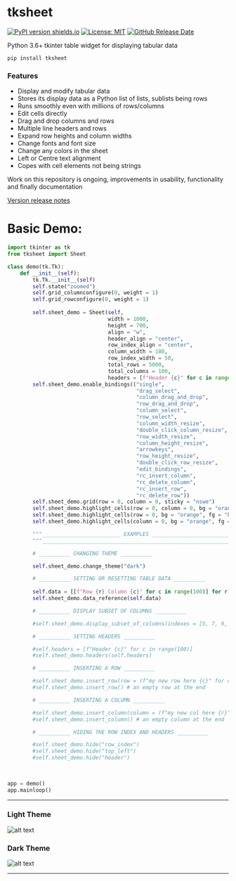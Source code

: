 # tksheet 
[![PyPI version shields.io](https://img.shields.io/pypi/v/tksheet.svg)](https://pypi.python.org/pypi/tksheet/)
[![License: MIT](https://img.shields.io/badge/License-MIT%20-blue.svg)](https://github.com/ragardner/tksheet/blob/master/LICENSE.txt)
[![GitHub Release Date](https://img.shields.io/github/release-date-pre/ragardner/tksheet.svg)](https://github.com/ragardner/tksheet/releases)

Python 3.6+ tkinter table widget for displaying tabular data

```
pip install tksheet
```

### Features
 - Display and modify tabular data
 - Stores its display data as a Python list of lists, sublists being rows
 - Runs smoothly even with millions of rows/columns
 - Edit cells directly
 - Drag and drop columns and rows
 - Multiple line headers and rows
 - Expand row heights and column widths
 - Change fonts and font size
 - Change any colors in the sheet
 - Left or Centre text alignment
 - Copes with cell elements not being strings
 
Work on this repository is ongoing, improvements in usability, functionality and finally documentation
 
[Version release notes](https://github.com/ragardner/tksheet/blob/master/RELEASE_NOTES.md)

# Basic Demo:

```python
import tkinter as tk
from tksheet import Sheet

class demo(tk.Tk):
    def __init__(self):
        tk.Tk.__init__(self)
        self.state("zoomed")
        self.grid_columnconfigure(0, weight = 1)
        self.grid_rowconfigure(0, weight = 1)
        
        self.sheet_demo = Sheet(self,
                                width = 1000,
                                height = 700,
                                align = "w",
                                header_align = "center",
                                row_index_align = "center",
                                column_width = 180,
                                row_index_width = 50,
                                total_rows = 5000,
                                total_columns = 100,
                                headers = [f"Header {c}" for c in range(100)])
        self.sheet_demo.enable_bindings(("single",
                                         "drag_select",
                                         "column_drag_and_drop",
                                         "row_drag_and_drop",
                                         "column_select",
                                         "row_select",
                                         "column_width_resize",
                                         "double_click_column_resize",
                                         "row_width_resize",
                                         "column_height_resize",
                                         "arrowkeys",
                                         "row_height_resize",
                                         "double_click_row_resize",
                                         "edit_bindings",
                                         "rc_insert_column",
                                         "rc_delete_column",
                                         "rc_insert_row",
                                         "rc_delete_row"))
        self.sheet_demo.grid(row = 0, column = 0, sticky = "nswe")
        self.sheet_demo.highlight_cells(row = 0, column = 0, bg = "orange", fg = "blue")
        self.sheet_demo.highlight_cells(row = 0, bg = "orange", fg = "blue", canvas = "row_index")
        self.sheet_demo.highlight_cells(column = 0, bg = "orange", fg = "blue", canvas = "header")

        """_________________________ EXAMPLES _________________________ """
        """_____________________________________________________________"""

        # __________ CHANGING THEME __________

        self.sheet_demo.change_theme("dark")

        # __________ SETTING OR RESETTING TABLE DATA __________
        
        self.data = [[f"Row {r} Column {c}" for c in range(100)] for r in range(5000)]
        self.sheet_demo.data_reference(self.data)

        # __________ DISPLAY SUBSET OF COLUMNS __________

        #self.sheet_demo.display_subset_of_columns(indexes = [5, 7, 9, 11], enable = True)

        # __________ SETTING HEADERS __________

        #self.headers = [f"Header {c}" for c in range(100)]
        #self.sheet_demo.headers(self.headers)

        # __________ INSERTING A ROW __________

        #self.sheet_demo.insert_row(row = (f"my new row here {c}" for c in range(100)), idx = 0) # a filled row at the start
        #self.sheet_demo.insert_row() # an empty row at the end

        # __________ INSERTING A COLUMN __________

        #self.sheet_demo.insert_column(column = (f"my new col here {r}" for r in range(5000)), idx = 0) # a filled column at the start
        #self.sheet_demo.insert_column() # an empty column at the end

        # __________ HIDING THE ROW INDEX AND HEADERS __________

        #self.sheet_demo.hide("row_index")
        #self.sheet_demo.hide("top_left")
        #self.sheet_demo.hide("header")
        

        
app = demo()
app.mainloop()

```

----

### Light Theme

![alt text](https://i.imgur.com/PyukzmG.jpg)


### Dark Theme

![alt text](https://i.imgur.com/gU3rJgw.jpg)

----

